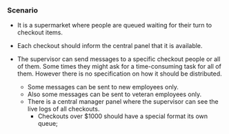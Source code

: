 ### Scenario

- It is a supermarket where people are queued waiting for their turn to checkout items.

- Each checkout should inform the central panel that it is available.

- The supervisor can send messages to a specific checkout people or all of them. Some times they might ask for a time-consuming task for all of them. However there is no specification on how it should be distributed.
    - Some messages can be sent to new employees only.
    - Also some messages can be sent to veteran employees only.
    - There is a central manager panel where the supervisor can see the live logs of all checkouts.
        - Checkouts over $1000 should have a special format its own queue;